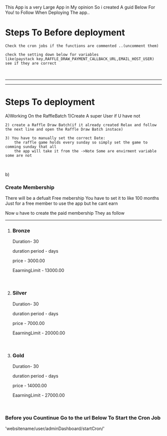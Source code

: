 



This App is a very Large App in My opinion So i created A guid Below For You! to Follow When Deploying The app..


<h1>Steps To Before deployment</h1>

    Check the cron jobs if the functions are commented ..(uncomment them)

    check the setting down below for variables
    like(paystack key,RAFFLE_DRAW_PAYMENT_CALLBACK_URL,EMAIL_HOST_USER) see if they are correct



<br> 

<hr> 

<hr> 
<h1>Steps To deployment</h1>

A)Working On the RaffleBatch
    1)Create A super User if U have not

    2) create a Raffle Draw Batch(if it already created Relax and follow the next line and open the Raffle Draw Batch instace)

    3) You have to manually set the correct Date:
        the raffle game holds every sunday so simply set the game to comming sunday that all
        the app will take it from the ->Note Some are envirment variable some are not
<br>

<p>b)</p>

<h3>Create Membership</h3>
<p>There will be a defualt Free mebership You have to set it to like 100 months Just for a free member to use the app but he cant earn</p>
Now u have to create the paid membership They as follow
<hr> 
<ol>
    <li><h3>Bronze</h3></li>
    <p>Duration- 30</p>
    <p>duration period - days</p>
    <p>price - 3000.00</p>
    <p>EaarningLimit - 13000.00</p>
<br>
    <li><h3>Silver</h3></li>
    <p>Duration- 30</p>
    <p>duration period - days</p>
    <p>price - 7000.00</p>
    <p>EaarningLimit - 20000.00</p>
<br>
    <li><h3>Gold</h3></li>
    <p>Duration- 30</p>
    <p>duration period - days</p>
    <p>price - 14000.00</p>
    <p>EaarningLimit - 27000.00</p>
<br>
</ol>

<h3>
Before you Countinue Go to the url Below To Start the Cron Job
</h3>
'websitename/user/adminDashboard/startCron/'